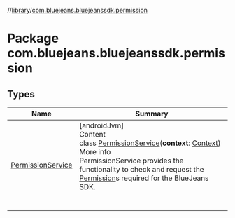 //[library](../../index.md)/[com.bluejeans.bluejeanssdk.permission](index.md)



# Package com.bluejeans.bluejeanssdk.permission  


## Types  
  
|  Name |  Summary | 
|---|---|
| <a name="com.bluejeans.bluejeanssdk.permission/PermissionService///PointingToDeclaration/"></a>[PermissionService](-permission-service/index.md)| <a name="com.bluejeans.bluejeanssdk.permission/PermissionService///PointingToDeclaration/"></a>[androidJvm]  <br>Content  <br>class [PermissionService](-permission-service/index.md)(**context**: [Context](https://developer.android.com/reference/kotlin/android/content/Context.html))  <br>More info  <br>PermissionService provides the functionality to check and request the [Permission](-permission-service/-permission/index.md)s required for the BlueJeans SDK.  <br><br><br>|

